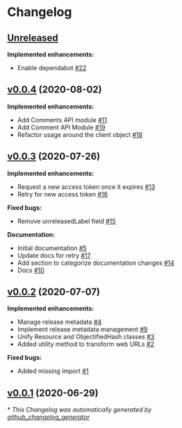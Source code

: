 # Changelog

## [Unreleased](https://github.com/renehernandez/camp3/tree/HEAD)

**Implemented enhancements:**

- Enable dependabot [\#22](https://github.com/renehernandez/camp3/pull/22)

## [v0.0.4](https://github.com/renehernandez/camp3/tree/v0.0.4) (2020-08-02)

**Implemented enhancements:**

- Add Comments API module [\#11](https://github.com/renehernandez/camp3/issues/11)
- Add Comment API Module [\#19](https://github.com/renehernandez/camp3/pull/19)
- Refactor usage around the client object [\#18](https://github.com/renehernandez/camp3/pull/18)

## [v0.0.3](https://github.com/renehernandez/camp3/tree/v0.0.3) (2020-07-26)

**Implemented enhancements:**

- Request a new access token once it expires [\#13](https://github.com/renehernandez/camp3/issues/13)
- Retry for new access token [\#16](https://github.com/renehernandez/camp3/pull/16)

**Fixed bugs:**

- Remove unreleasedLabel field [\#15](https://github.com/renehernandez/camp3/pull/15)

**Documentation:**

- Initial documentation [\#5](https://github.com/renehernandez/camp3/issues/5)
- Update docs for retry [\#17](https://github.com/renehernandez/camp3/pull/17)
- Add section to categorize documentation changes [\#14](https://github.com/renehernandez/camp3/pull/14)
- Docs [\#10](https://github.com/renehernandez/camp3/pull/10)

## [v0.0.2](https://github.com/renehernandez/camp3/tree/v0.0.2) (2020-07-07)

**Implemented enhancements:**

- Manage release metadata [\#4](https://github.com/renehernandez/camp3/issues/4)
- Implement release metadata management [\#9](https://github.com/renehernandez/camp3/pull/9)
- Unify Resource and ObjectifiedHash classes [\#3](https://github.com/renehernandez/camp3/pull/3)
- Added utility method to transform web URLs [\#2](https://github.com/renehernandez/camp3/pull/2)

**Fixed bugs:**

- Added missing import [\#1](https://github.com/renehernandez/camp3/pull/1)

## [v0.0.1](https://github.com/renehernandez/camp3/tree/v0.0.1) (2020-06-29)



\* *This Changelog was automatically generated by [github_changelog_generator](https://github.com/github-changelog-generator/github-changelog-generator)*
